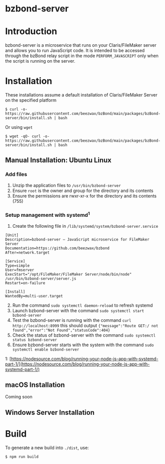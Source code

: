 # bzbond-server

# Introduction

bzbond-server is a microservice that runs on your Claris/FileMaker server and allows you to run JavaScript code. It is intended to be accessed through the bzBond relay script in the mode `PERFORM_JAVASCRIPT` only when the script is running on the server.

# Installation

These installations assume a default installation of Claris/FileMaker Server on the specified platform

    $ curl -o- https://raw.githubusercontent.com/beezwax/bzBond/main/packages/bzBond-server/bin/install.sh | bash

Or using `wget`

    $ wget -qO- curl -o- https://raw.githubusercontent.com/beezwax/bzBond/main/packages/bzBond-server/bin/install.sh | bash

## Manual Installation: Ubuntu Linux

### Add files

1. Unzip the application files to `/usr/bin/bzbond-server`
1. Ensure `root` is the owner and group for the directory and its contents
1. Ensure the permissions are rwxr-xr-x for the directory and its contents (755)

### Setup management with systemd<sup>1</sup>

1. Create the following file in `/lib/systemd/system/bzbond-server.service`

```
[Unit]
Description=bzbond-server – JavaScript microservice for FileMaker Server
Documentation=https://github.com/beezwax/bzbond
After=network.target

[Service]
Type=simple
User=fmserver
ExecStart="/opt/FileMaker/FileMaker Server/node/bin/node" /usr/bin/bzbond-server/server.js
Restart=on-failure

[Install]
WantedBy=multi-user.target
```

2. Run the command `sudo systemctl daemon-reload` to refresh systemd
3. Launch bzbond-server with the command `sudo systemctl start bzbond-server`
4. Test the bzbond-server is running with the command `curl http://localhost:8999` this should output `{"message":"Route GET:/ not found","error":"Not Found","statusCode":404}`
5. Check the status of bzbond-server with the command `sudo systemctl status bzbond-server`
6. Ensure bzbond-server starts with the system with the command `sudo systemctl enable bzbond-server`

1: [https://nodesource.com/blog/running-your-node-js-app-with-systemd-part-1/](https://nodesource.com/blog/running-your-node-js-app-with-systemd-part-1/)

## macOS Installation

Coming soon

## Windows Server Installation

# Build

To generate a new build into `./dist`, use:

    $ npm run build
